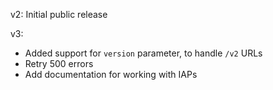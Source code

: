 v2: Initial public release

v3:
* Added support for `version` parameter, to handle `/v2` URLs
* Retry 500 errors
* Add documentation for working with IAPs
